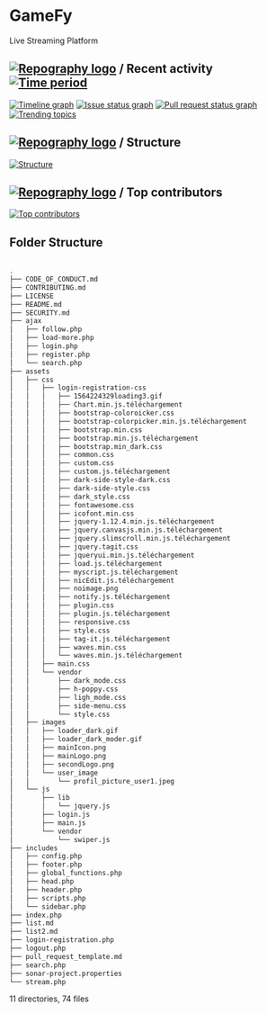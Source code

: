# GameFy
 Live Streaming Platform

## [![Repography logo](https://images.repography.com/logo.svg)](https://repography.com) / Recent activity [![Time period](https://images.repography.com/0/8gXJgR7pSR-4-4OfmPteaQ/recent-activity/3ffcc96d1892e7dee47960973a4bf2be_badge.svg)](https://repography.com)
[![Timeline graph](https://images.repography.com/0/8gXJgR7pSR-4-4OfmPteaQ/recent-activity/3ffcc96d1892e7dee47960973a4bf2be_timeline.svg)](https://github.com/_/gamify/commits)
[![Issue status graph](https://images.repography.com/0/8gXJgR7pSR-4-4OfmPteaQ/recent-activity/3ffcc96d1892e7dee47960973a4bf2be_issues.svg)](https://github.com/_/gamify/issues)
[![Pull request status graph](https://images.repography.com/0/8gXJgR7pSR-4-4OfmPteaQ/recent-activity/3ffcc96d1892e7dee47960973a4bf2be_prs.svg)](https://github.com/_/gamify/pulls)
[![Trending topics](https://images.repography.com/0/8gXJgR7pSR-4-4OfmPteaQ/recent-activity/3ffcc96d1892e7dee47960973a4bf2be_words.svg)](https://github.com/_/gamify/commits)

## [![Repography logo](https://images.repography.com/logo.svg)](https://repography.com) / Structure
[![Structure](https://images.repography.com/0/8gXJgR7pSR-4-4OfmPteaQ/structure/a9beec4580d8062eaefe89248a16391a_table.svg)](https://github.com/_/gamify)

## [![Repography logo](https://images.repography.com/logo.svg)](https://repography.com) / Top contributors
[![Top contributors](https://images.repography.com/0/8gXJgR7pSR-4-4OfmPteaQ/top-contributors/3ffcc96d1892e7dee47960973a4bf2be_table.svg)](https://github.com/_/gamify/graphs/contributors)

## Folder Structure

```bash

.
├── CODE_OF_CONDUCT.md
├── CONTRIBUTING.md
├── LICENSE
├── README.md
├── SECURITY.md
├── ajax
│   ├── follow.php
│   ├── load-more.php
│   ├── login.php
│   ├── register.php
│   └── search.php
├── assets
│   ├── css
│   │   ├── login-registration-css
│   │   │   ├── 1564224329loading3.gif
│   │   │   ├── Chart.min.js.téléchargement
│   │   │   ├── bootstrap-coloroicker.css
│   │   │   ├── bootstrap-colorpicker.min.js.téléchargement
│   │   │   ├── bootstrap.min.css
│   │   │   ├── bootstrap.min.js.téléchargement
│   │   │   ├── bootstrap.min_dark.css
│   │   │   ├── common.css
│   │   │   ├── custom.css
│   │   │   ├── custom.js.téléchargement
│   │   │   ├── dark-side-style-dark.css
│   │   │   ├── dark-side-style.css
│   │   │   ├── dark_style.css
│   │   │   ├── fontawesome.css
│   │   │   ├── icofont.min.css
│   │   │   ├── jquery-1.12.4.min.js.téléchargement
│   │   │   ├── jquery.canvasjs.min.js.téléchargement
│   │   │   ├── jquery.slimscroll.min.js.téléchargement
│   │   │   ├── jquery.tagit.css
│   │   │   ├── jqueryui.min.js.téléchargement
│   │   │   ├── load.js.téléchargement
│   │   │   ├── myscript.js.téléchargement
│   │   │   ├── nicEdit.js.téléchargement
│   │   │   ├── noimage.png
│   │   │   ├── notify.js.téléchargement
│   │   │   ├── plugin.css
│   │   │   ├── plugin.js.téléchargement
│   │   │   ├── responsive.css
│   │   │   ├── style.css
│   │   │   ├── tag-it.js.téléchargement
│   │   │   ├── waves.min.css
│   │   │   └── waves.min.js.téléchargement
│   │   ├── main.css
│   │   └── vendor
│   │       ├── dark_mode.css
│   │       ├── h-poppy.css
│   │       ├── ligh_mode.css
│   │       ├── side-menu.css
│   │       └── style.css
│   ├── images
│   │   ├── loader_dark.gif
│   │   ├── loader_dark_moder.gif
│   │   ├── mainIcon.png
│   │   ├── mainLogo.png
│   │   ├── secondLogo.png
│   │   └── user_image
│   │       └── profil_picture_user1.jpeg
│   └── js
│       ├── lib
│       │   └── jquery.js
│       ├── login.js
│       ├── main.js
│       └── vendor
│           └── swiper.js
├── includes
│   ├── config.php
│   ├── footer.php
│   ├── global_functions.php
│   ├── head.php
│   ├── header.php
│   ├── scripts.php
│   └── sidebar.php
├── index.php
├── list.md
├── list2.md
├── login-registration.php
├── logout.php
├── pull_request_template.md
├── search.php
├── sonar-project.properties
└── stream.php


```

11 directories, 74 files
